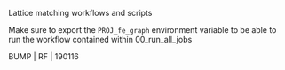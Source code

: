 Lattice matching workflows and scripts

Make sure to export the `PROJ_fe_graph` environment variable to be able to run
the workflow contained within 00_run_all_jobs

BUMP | RF | 190116
